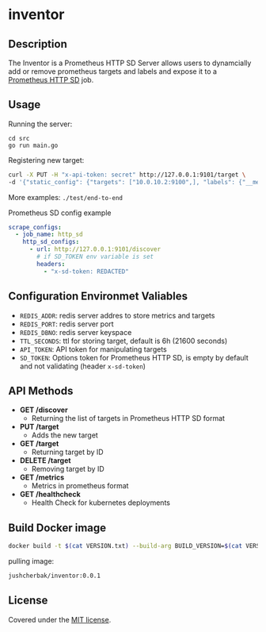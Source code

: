# inventor

## Description

The Inventor is a Prometheus HTTP SD Server allows users to dynamcially add or remove prometheus targets and labels and expose it to a [Prometheus HTTP SD](https://prometheus.io/docs/prometheus/latest/http_sd/) job.

## Usage

Running the server:
```
cd src
go run main.go
```

Registering new target:
```bash
curl -X PUT -H "x-api-token: secret" http://127.0.0.1:9101/target \
-d '{"static_config": {"targets": ["10.0.10.2:9100",], "labels": {"__meta_datacenter": "dc-01", "__meta_prometheus_job": "node"}}}'
```

More examples: `./test/end-to-end`

Prometheus SD config example
```yaml
scrape_configs:
  - job_name: http_sd
    http_sd_configs:
      - url: http://127.0.0.1:9101/discover
        # if SD_TOKEN env variable is set
        headers:
          - "x-sd-token: REDACTED"

```


## Configuration Environmet Valiables

  * `REDIS_ADDR`: redis server addres to store metrics and targets
  * `REDIS_PORT`: redis server port
  * `REDIS_DBNO`: redis server keyspace
  * `TTL_SECONDS`: ttl for storing target, default is 6h (21600 seconds)
  * `API_TOKEN`: API token for manipulating targets
  * `SD_TOKEN`: Options token for Prometheus HTTP SD, is empty by default and not validating (header `x-sd-token`)

## API Methods

* **GET /discover**
    * Returning the list of targets in Prometheus HTTP SD format
* **PUT /target**
    * Adds the new target
* **GET /target**
    * Returning target by ID
* **DELETE /target**
    * Removing target by ID
* **GET /metrics**
    * Metrics in prometheus format
* **GET /healthcheck**
    * Health Check for kubernetes deployments


## Build Docker image
```bash
docker build -t $(cat VERSION.txt) --build-arg BUILD_VERSION=$(cat VERSION.txt) -f docker/Dockerfile .
```
pulling image:
```bash
jushcherbak/inventor:0.0.1
```

## License

Covered under the [MIT license](LICENSE.md).

